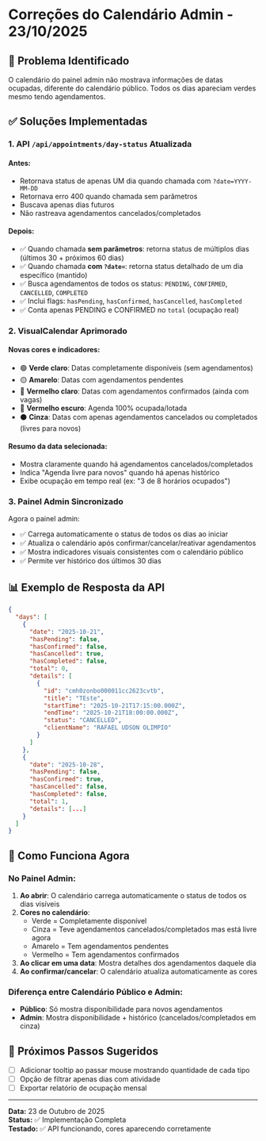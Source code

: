 # Correções do Calendário Admin - 23/10/2025

## 🐛 Problema Identificado
O calendário do painel admin não mostrava informações de datas ocupadas, diferente do calendário público. Todos os dias apareciam verdes mesmo tendo agendamentos.

## ✅ Soluções Implementadas

### 1. **API `/api/appointments/day-status` Atualizada**

#### Antes:
- Retornava status de apenas UM dia quando chamada com `?date=YYYY-MM-DD`
- Retornava erro 400 quando chamada sem parâmetros
- Buscava apenas dias futuros
- Não rastreava agendamentos cancelados/completados

#### Depois:
- ✅ Quando chamada **sem parâmetros**: retorna status de múltiplos dias (últimos 30 + próximos 60 dias)
- ✅ Quando chamada **com `?date=`**: retorna status detalhado de um dia específico (mantido)
- ✅ Busca agendamentos de todos os status: `PENDING`, `CONFIRMED`, `CANCELLED`, `COMPLETED`
- ✅ Inclui flags: `hasPending`, `hasConfirmed`, `hasCancelled`, `hasCompleted`
- ✅ Conta apenas PENDING e CONFIRMED no `total` (ocupação real)

### 2. **VisualCalendar Aprimorado**

#### Novas cores e indicadores:
- 🟢 **Verde claro**: Datas completamente disponíveis (sem agendamentos)
- 🟡 **Amarelo**: Datas com agendamentos pendentes
- 🔴 **Vermelho claro**: Datas com agendamentos confirmados (ainda com vagas)
- 🔴 **Vermelho escuro**: Agenda 100% ocupada/lotada
- ⚫ **Cinza**: Datas com apenas agendamentos cancelados ou completados (livres para novos)

#### Resumo da data selecionada:
- Mostra claramente quando há agendamentos cancelados/completados
- Indica "Agenda livre para novos" quando há apenas histórico
- Exibe ocupação em tempo real (ex: "3 de 8 horários ocupados")

### 3. **Painel Admin Sincronizado**

Agora o painel admin:
- ✅ Carrega automaticamente o status de todos os dias ao iniciar
- ✅ Atualiza o calendário após confirmar/cancelar/reativar agendamentos
- ✅ Mostra indicadores visuais consistentes com o calendário público
- ✅ Permite ver histórico dos últimos 30 dias

## 📊 Exemplo de Resposta da API

```json
{
  "days": [
    {
      "date": "2025-10-21",
      "hasPending": false,
      "hasConfirmed": false,
      "hasCancelled": true,
      "hasCompleted": false,
      "total": 0,
      "details": [
        {
          "id": "cmh0zonbo000011cc2623cvtb",
          "title": "TEste",
          "startTime": "2025-10-21T17:15:00.000Z",
          "endTime": "2025-10-21T18:00:00.000Z",
          "status": "CANCELLED",
          "clientName": "RAFAEL UDSON OLIMPIO"
        }
      ]
    },
    {
      "date": "2025-10-28",
      "hasPending": false,
      "hasConfirmed": true,
      "hasCancelled": false,
      "hasCompleted": false,
      "total": 1,
      "details": [...]
    }
  ]
}
```

## 🎯 Como Funciona Agora

### No Painel Admin:

1. **Ao abrir**: O calendário carrega automaticamente o status de todos os dias visíveis
2. **Cores no calendário**:
   - Verde = Completamente disponível
   - Cinza = Teve agendamentos cancelados/completados mas está livre agora
   - Amarelo = Tem agendamentos pendentes
   - Vermelho = Tem agendamentos confirmados
3. **Ao clicar em uma data**: Mostra detalhes dos agendamentos daquele dia
4. **Ao confirmar/cancelar**: O calendário atualiza automaticamente as cores

### Diferença entre Calendário Público e Admin:

- **Público**: Só mostra disponibilidade para novos agendamentos
- **Admin**: Mostra disponibilidade + histórico (cancelados/completados em cinza)

## 🔄 Próximos Passos Sugeridos

- [ ] Adicionar tooltip ao passar mouse mostrando quantidade de cada tipo
- [ ] Opção de filtrar apenas dias com atividade
- [ ] Exportar relatório de ocupação mensal

---

**Data:** 23 de Outubro de 2025  
**Status:** ✅ Implementação Completa  
**Testado:** ✅ API funcionando, cores aparecendo corretamente

